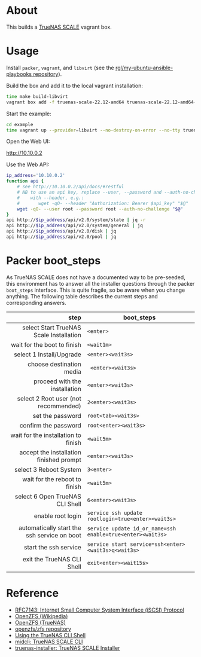 # About

This builds a [TrueNAS SCALE](https://www.truenas.com/truenas-scale/) vagrant box.

# Usage

Install `packer`, `vagrant`, and `libvirt` (see the [rgl/my-ubuntu-ansible-playbooks repository](https://github.com/rgl/my-ubuntu-ansible-playbooks)).

Build the box and add it to the local vagrant installation:

```bash
time make build-libvirt
vagrant box add -f truenas-scale-22.12-amd64 truenas-scale-22.12-amd64-libvirt.box.json
```

Start the example:

```bash
cd example
time vagrant up --provider=libvirt --no-destroy-on-error --no-tty truenas
```

Open the Web UI:

http://10.10.0.2

Use the Web API:

```bash
ip_address='10.10.0.2'
function api {
    # see http://10.10.0.2/api/docs/#restful
    # NB to use an api key, replace --user, --password and --auth-no-challenge,
    #    with --header, e.g.:
    #       wget -qO- --header "Authorization: Bearer $api_key" "$@"
    wget -qO- --user root --password root --auth-no-challenge "$@"
}
api http://$ip_address/api/v2.0/system/state | jq -r
api http://$ip_address/api/v2.0/system/general | jq
api http://$ip_address/api/v2.0/disk | jq
api http://$ip_address/api/v2.0/pool | jq
```

# Packer boot_steps

As TrueNAS SCALE does not have a documented way to be pre-seeded, this environment has to
answer all the installer questions through the packer `boot_steps` interface. This is
quite fragile, so be aware when you change anything. The following table describes the
current steps and corresponding answers.

| step                                          | boot_steps                                                    |
|----------------------------------------------:|---------------------------------------------------------------|
| select Start TrueNAS Scale Installation       | `<enter>`                                                     |
| wait for the boot to finish                   | `<wait1m>`                                                    |
| select 1 Install/Upgrade                      | `<enter><wait3s>`                                             |
| choose destination media                      | ` <enter><wait3s>`                                            |
| proceed with the installation                 | `<enter><wait3s>`                                             |
| select 2 Root user (not recommended)          | `2<enter><wait3s>`                                            |
| set the password                              | `root<tab><wait3s>`                                           |
| confirm the password                          | `root<enter><wait3s>`                                         |
| wait for the installation to finish           | `<wait5m>`                                                    |
| accept the installation finished prompt       | `<enter><wait3s>`                                             |
| select 3 Reboot System                        | `3<enter>`                                                    |
| wait for the reboot to finish                 | `<wait5m>`                                                    |
| select 6 Open TrueNAS CLI Shell               | `6<enter><wait3s>`                                            |
| enable root login                             | `service ssh update rootlogin=true<enter><wait3s>`            |
| automatically start the ssh service on boot   | `service update id_or_name=ssh enable=true<enter><wait3s>`    |
| start the ssh service                         | `service start service=ssh<enter><wait3s>q<wait3s>`           |
| exit the TrueNAS CLI Shell                    | `exit<enter><wait15s>`                                        |

# Reference

* [RFC7143: Internet Small Computer System Interface (iSCSI) Protocol](https://www.rfc-editor.org/rfc/rfc7143)
* [OpenZFS (Wikipedia)](https://en.wikipedia.org/wiki/OpenZFS)
* [OpenZFS (TrueNAS)](https://www.truenas.com/zfs/)
* [openzfs/zfs repository](https://github.com/openzfs/zfs)
* [Using the TrueNAS CLI Shell](https://www.truenas.com/docs/scale/scaletutorials/truenasclishell/)
* [midcli: TrueNAS SCALE CLI](https://github.com/truenas/midcli)
* [truenas-installer: TrueNAS SCALE Installer](https://github.com/truenas/truenas-installer/blob/TS-22.12.1/usr/sbin/truenas-install)
